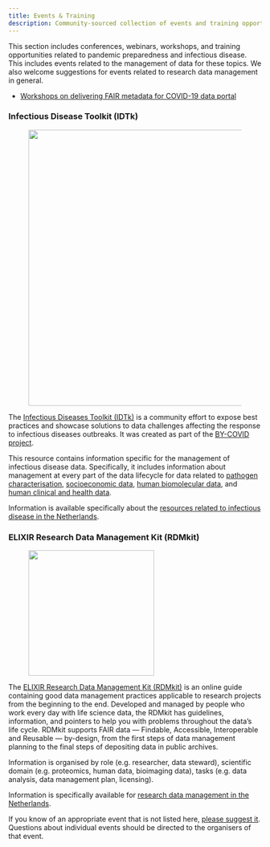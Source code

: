 ```yaml
---
title: Events & Training
description: Community-sourced collection of events and training opportunities.
---
```


This section includes conferences, webinars, workshops, and training opportunities related to pandemic preparedness and infectious disease. This includes events related to the management of data for these topics. We also welcome suggestions for events related to research data management in general.

- [Workshops on delivering FAIR metadata for COVID-19 data portal](https://www.health-ri.nl/initiatives/dutch-covid-19-data-support-programme/workshops-delivering-fair-metadata-covid-19-data)

### Infectious Disease Toolkit (IDTk)

<div class="col-12 col-md-4 col-lg-3 d-none d-md-block">
<figure class="figure">
    <img width="550" src="/img/logos/IDTk_logo.png#floatright">
</figure>
</div>

The [Infectious Diseases Toolkit (IDTk)](https://www.infectious-diseases-toolkit.org/) is a community effort to expose best practices and showcase solutions to data challenges affecting the response to infectious diseases outbreaks. It was created as part of the [BY-COVID project](https://by-covid.org/).

This resource contains information specific for the management of infectious disease data. Specifically, it includes information about management at every part of the data lifecycle for data related to [pathogen characterisation](https://www.infectious-diseases-toolkit.org/pathogen-characterisation/), [socioeconomic data](https://www.infectious-diseases-toolkit.org/socioeconomic-data/), [human biomolecular data](https://www.infectious-diseases-toolkit.org/human-biomolecular-data/), and [human clinical and health data](https://www.infectious-diseases-toolkit.org/human-clinical-and-health-data/).

Information is available specifically about the [resources related to infectious disease in the Netherlands](https://www.infectious-diseases-toolkit.org/national-resources/netherlands).

### ELIXIR Research Data Management Kit (RDMkit)

<div class="col-12 col-md-4 col-lg-3 d-none d-md-block">
<figure class="figure">
    <img width="250" src="/img/logos/rdmkit_logo.png#floatright">
</figure>
</div>

The [ELIXIR Research Data Management Kit (RDMkit)](https://rdmkit.elixir-europe.org/) is an online guide containing good data management practices applicable to research projects from the beginning to the end. Developed and managed by people who work every day with life science data, the RDMkit has guidelines, information, and pointers to help you with problems throughout the data’s life cycle. RDMkit supports FAIR data — Findable, Accessible, Interoperable and Reusable — by-design, from the first steps of data management planning to the final steps of depositing data in public archives.

Information is organised by role (e.g. researcher, data steward), scientific domain (e.g. proteomics, human data, bioimaging data), tasks (e.g. data analysis, data management plan, licensing).

Information is specifically available for [research data management in the Netherlands](https://rdmkit.elixir-europe.org/nl_resources).

If you know of an appropriate event that is not listed here, [please suggest it](/suggestions/). Questions about individual events should be directed to the organisers of that event.
